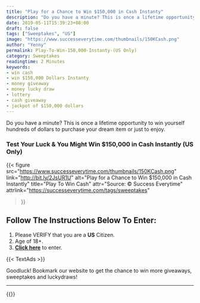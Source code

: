 ```yaml
---
title: "Play for a Chance to Win $150,000 in Cash Instanty"
description: "Do you have a minute? This is once a lifetime opportunity to win yourself hundreds of dollars to purchase your dream item or just to enjoy."
date: 2019-05-11T15:39:23+08:00
draft: false
tags: ["Sweeptakes", "US"]
image: "https://www.successeverytime.com/thumbnails/150KCash.png"
author: "Yenny"
permalink: Play-To-Win-150,000-Instanty-(US Only)
category: Sweeptakes
readingtime: 2 Minutes
keywords:
- win cash
- win $150,000 Dollars Instanty
- money giveaway
- money lucky draw
- lottery
- cash giveaway
- jackpot of $150,000 dollars
---
```


Do you have a minute? This is once a lifetime opportunity to win yourself hundreds of dollars to purchase your dream item or just to enjoy.

<!--more-->

### Test Your Luck & You Might Win $150,000 in Cash Instantly (US Only)

{{< figure
    src="https://www.successeverytime.com/thumbnails/150KCash.png"
    link="http://bit.ly/2JsUR1U"
    alt="Play for a Chance to Win $150,000 in Cash Instantly"
    title="Play To Win Cash"
    attr="Source: © Success Everytime"
    attrlink="https://successeverytime.com/tags/sweeptakes"
>}}


## Follow The Instructions Below To Enter:

 1. Please VERIFY that you are a <b>US</b> Citizen.
 2. Age of 18+.
 3. <b><a href="http://bit.ly/2JsUR1U">Click here</a></b> to enter.  

 {{< TextAds >}}

 Goodluck! Bookmark our website to get the chance to win more giveaways, sweeptakes and luckydraws!

 <hr>

{{<footer-text >}}
